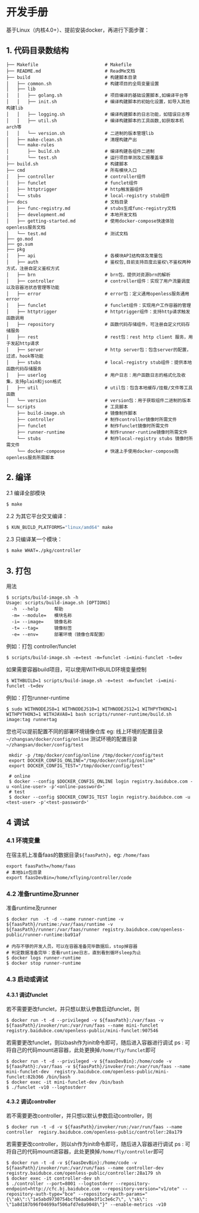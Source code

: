 # 开发手册
基于Linux（内核4.0+）、提前安装docker，再进行下面步骤：

## 1. 代码目录数结构
```shell
├── Makefile                         # Makefile
├── README.md                        # ReadMe文档
├── build                            # 构建脚本目录
│   ├── common.sh                    # 构建项目的全局变量设置
│   ├── lib
│   │   ├── golang.sh                # 项目编译的基础设置脚本,如编译平台等
│   │   ├── init.sh                  # 编译构建脚本的初始化设置，如导入其他构建lib
│   │   ├── logging.sh               # 编译构建脚本的日志功能，如错误日志等
│   │   ├── util.sh                  # 编译构建脚本的工具函数,如获取本机arch等
│   │   └── version.sh               # 二进制的版本管理lib 
│   ├── make-clean.sh                # 清理构建产出
│   └── make-rules                       
│       ├── build.sh                 # 编译构建各组件二进制
│       └── test.sh                  # 运行项目单测及汇报覆盖率
├── build.sh                         # 构建脚本
├── cmd                              # 所有模块入口
│   ├── controller                   # controller组件
│   ├── funclet                      # funclet组件
│   ├── httptrigger                  # http触发器组件
│   └── stubs                        # local-registry stub组件
├── docs                             # 文档目录
│   ├── func-registry.md             # stubs生成func-registry文档                        
│   ├── development.md               # 本地开发文档
│   ├── getting-started.md           # 使用docker-compose快速体验openless服务文档
│   └── test.md                      # 测试文档
├── go.mod
├── go.sum
├── pkg
│   ├── api                          # 各模块API结构体及常量包
│   ├── auth                         # 鉴权包,目前支持百度云鉴权\不鉴权两种方式，注册自定义鉴权方式
│   ├── brn                          # brn包，提供对资源brn的解析
│   ├── controller                   # controller组件：实现了用户流量调度以及容器池状态管理等功能
│   ├── error                        # error包：定义通用openless服务通用error
│   ├── funclet                      # funclet组件：实现用户工作容器的管理
│   ├── httptrigger                  # httptrigger组件：支持http请求触发函数调用
│   ├── repository                   # 函数代码存储组件，可注册自定义代码存储服务
│   ├── rest                         # rest包：rest http client 服务，用于发起http请求
│   ├── server                       # http server包：包含server的配置，过滤，hook等功能
│   ├── stubs                        # local-registry stub组件：提供本地函数代码存储服务
│   ├── userlog                      # 用户日志：用户函数日志的格式化及收集，支持plain和json格式
│   ├── util                         # util包：包含本地缓存/挂载/文件等工具函数
│   └── version                      # version包：用于获取组件二进制的版本
└── scripts                          # 工具脚本
    ├── build-image.sh               # 镜像制作脚本
    ├── controller                   # 制作controller镜像时所需文件                    
    ├── funclet                      # 制作funclet镜像时所需文件   
    ├── runner-runtime               # 制作runner-runtine镜像时所需文件
    └── stubs                        # 制作local-registry stubs 镜像时所需文件
    └── docker-compose               # 快速上手使用docker-compose跑openless服务所需脚本
```

## 2. 编译
2.1 编译全部模块
```$shell
$ make
```
2.2 为其它平台交叉编译：
```bash
$ KUN_BUILD_PLATFORMS="linux/amd64" make
```

2.3 只编译某一个模块：
```bash
$ make WHAT=./pkg/controller
```

## 3. 打包

用法
```$shell
$ scripts/build-image.sh -h
Usage: scripts/build-image.sh [OPTIONS]
  -h  --help      帮助
  -m= --module=   模块名称
  -i= --image=    镜像名称
  -t= --tag=      镜像标签
  -e= --env=      部署环境（镜像仓库配置）
```

例如：打包 controller/funclet
```$shell
$ scripts/build-image.sh -e=test -m=funclet -i=mini-funclet -t=dev
```

如果需要容器build项目，可以使用WITHBUILD环境变量控制
```$shell
$ WITHBUILD=1 scripts/build-image.sh -e=test -m=funclet -i=mini-funclet -t=dev
```
例如：打包runner-runtime
```$shell
$ sudo WITHNODEJS8=1 WITHNODEJS10=1 WITHNODEJS12=1 WITHPYTHON2=1 WITHPYTHON3=1 WITHJAVA8=1 bash scripts/runner-runtime/build.sh image:tag runnertag
```

您也可以提前配置不同的部署环境镜像仓库
eg: 
线上环境的配置目录 `~/zhangsan/docker/config/online`
测试环境的配置目录 `~/zhangsan/docker/config/test`
```$shell
 mkdir -p /tmp/docker/config/online /tmp/docker/config/test
 export DOCKER_CONFIG_ONLINE="/tmp/docker/config/online"
 export DOCKER_CONFIG_TEST="/tmp/docker/config/test"
 
 # online
 $ docker --config $DOCKER_CONFIG_ONLINE login registry.baidubce.com -u <online-user> -p'<online-password>'
 # test
 $ docker --config $DOCKER_CONFIG_TEST login registry.baidubce.com -u <test-user> -p'<test-password>'
```


## 4 调试
### 4.1 环境变量
在宿主机上准备faas的数据目录`${faasPath}`，eg: `/home/faas`
```shell
export faasPath=/home/faas
# 本地bin包目录
export faasDevBin=/home/xflying/controller/code
```

### 4.2 准备runtime及runner
准备runtime及runner
```shell
$ docker run  -t -d --name runner-runtime -v ${faasPath}/runtime:/var/faas/runtime -v ${faasPath}/runner:/var/faas/runner registry.baidubce.com/openless-public/runner-runtime:ba91af

# 内存不够的开发人员，可以在容器准备完毕数据后，stop掉容器
# 判定数据准备完毕：查看runtime日志，直到看到循环sleep为止
$ docker logs runner-runtime  
$ docker stop runner-runtime
```

### 4.3 启动或调试
#### 4.3.1 调试funclet
若不需要更改funclet，并只想以默认参数启动funclet，则
```shell
$ docker run -t -d --privileged -v ${faasPath}:/var/faas -v ${faasPath}/invoker/run:/var/run/faas --name mini-funclet registry.baidubce.com/openless-public/mini-funclet:907546
```

若需要更改funclet，则以bash作为init命令即可，随后进入容器进行调试
ps : 可将自己的代码mount进容器，此处更换掉`/home/fly/funclet`即可
```shell
$ docker run -t -d --privileged -v ${faasDevBin}:/home/code -v ${faasPath}:/var/faas -v ${faasPath}/invoker/run:/var/run/faas --name mini-funclet-dev  registry.baidubce.com/openless-public/mini-funclet:82b366 /bin/bash
$ docker exec -it mini-funclet-dev /bin/bash
$ ./funclet -v10 --logtostderr
```

#### 4.3.2 调试controller
若不需要更改controller，并只想以默认参数启动controller，则
```shell
$ docker run -t -d -v ${faasPath}/invoker/run:/var/run/faas --name controller  regisry.baidubce.com/openless-public/controller:28a179
```

若需要更改controller，则以sh作为init命令即可，随后进入容器进行调试
ps : 可将自己的代码mount进容器，此处更换掉`/home/fly/controller`即可

```shell
$ docker run -t -d -v ${faasDevBin}:/home/code -v ${faasPath}/invoker/run:/var/run/faas --name controller-dev registry.baidubce.com/openless-public/controller:28a179 sh
$ docker exec -it controller-dev sh
$ ./controller --port=8001 --logtostderr --repository-endpoint=http://cfc.bj.baidubce.com --repository-version="v1/ote" --repository-auth-type="bce" --repository-auth-params="{\"ak\":\"1e5abd9730754bcfb6aab8e3f1c3e6c7\", \"sk\": \"1a8d187b96f04699af506afd7e8a9048\"}" --enable-metrics -v10
```

